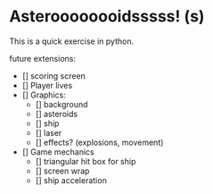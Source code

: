 # Asteroooooooidsssss! (s)

This is a quick exercise in python.

future extensions:
- [] scoring screen
- [] Player lives
- [] Graphics:
    - [] background
    - [] asteroids
    - [] ship
    - [] laser
    - [] effects? (explosions, movement)
- [] Game mechanics
    - [] triangular hit box for ship
    - [] screen wrap
    - [] ship acceleration
